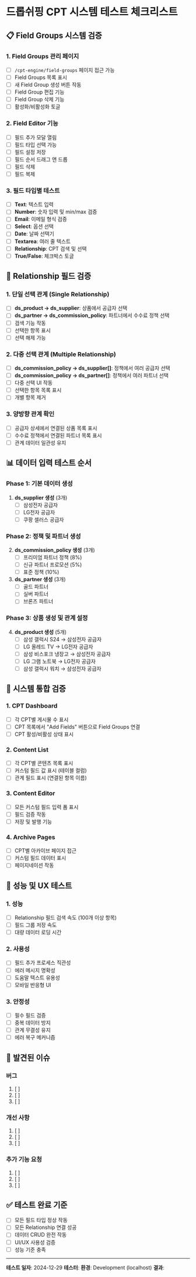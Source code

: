 # 드롭쉬핑 CPT 시스템 테스트 체크리스트

## 📋 Field Groups 시스템 검증

### 1. Field Groups 관리 페이지
- [ ] `/cpt-engine/field-groups` 페이지 접근 가능
- [ ] Field Groups 목록 표시
- [ ] 새 Field Group 생성 버튼 작동
- [ ] Field Group 편집 기능
- [ ] Field Group 삭제 기능
- [ ] 활성화/비활성화 토글

### 2. Field Editor 기능
- [ ] 필드 추가 모달 열림
- [ ] 필드 타입 선택 가능
- [ ] 필드 설정 저장
- [ ] 필드 순서 드래그 앤 드롭
- [ ] 필드 삭제
- [ ] 필드 복제

### 3. 필드 타입별 테스트
- [ ] **Text**: 텍스트 입력
- [ ] **Number**: 숫자 입력 및 min/max 검증
- [ ] **Email**: 이메일 형식 검증
- [ ] **Select**: 옵션 선택
- [ ] **Date**: 날짜 선택기
- [ ] **Textarea**: 여러 줄 텍스트
- [ ] **Relationship**: CPT 검색 및 선택
- [ ] **True/False**: 체크박스 토글

## 🔗 Relationship 필드 검증

### 1. 단일 선택 관계 (Single Relationship)
- [ ] **ds_product → ds_supplier**: 상품에서 공급자 선택
- [ ] **ds_partner → ds_commission_policy**: 파트너에서 수수료 정책 선택
- [ ] 검색 기능 작동
- [ ] 선택한 항목 표시
- [ ] 선택 해제 가능

### 2. 다중 선택 관계 (Multiple Relationship)
- [ ] **ds_commission_policy → ds_supplier[]**: 정책에서 여러 공급자 선택
- [ ] **ds_commission_policy → ds_partner[]**: 정책에서 여러 파트너 선택
- [ ] 다중 선택 UI 작동
- [ ] 선택한 항목 목록 표시
- [ ] 개별 항목 제거

### 3. 양방향 관계 확인
- [ ] 공급자 상세에서 연결된 상품 목록 표시
- [ ] 수수료 정책에서 연결된 파트너 목록 표시
- [ ] 관계 데이터 일관성 유지

## 📊 데이터 입력 테스트 순서

### Phase 1: 기본 데이터 생성
1. **ds_supplier 생성** (3개)
   - [ ] 삼성전자 공급자
   - [ ] LG전자 공급자
   - [ ] 쿠팡 셀러스 공급자

### Phase 2: 정책 및 파트너 생성
2. **ds_commission_policy 생성** (3개)
   - [ ] 프리미엄 파트너 정책 (8%)
   - [ ] 신규 파트너 프로모션 (5%)
   - [ ] 표준 정책 (10%)

3. **ds_partner 생성** (3개)
   - [ ] 골드 파트너
   - [ ] 실버 파트너
   - [ ] 브론즈 파트너

### Phase 3: 상품 생성 및 관계 설정
4. **ds_product 생성** (5개)
   - [ ] 삼성 갤럭시 S24 → 삼성전자 공급자
   - [ ] LG 올레드 TV → LG전자 공급자
   - [ ] 삼성 비스포크 냉장고 → 삼성전자 공급자
   - [ ] LG 그램 노트북 → LG전자 공급자
   - [ ] 삼성 갤럭시 워치 → 삼성전자 공급자

## 🎯 시스템 통합 검증

### 1. CPT Dashboard
- [ ] 각 CPT별 게시물 수 표시
- [ ] CPT 목록에서 "Add Fields" 버튼으로 Field Groups 연결
- [ ] CPT 활성/비활성 상태 표시

### 2. Content List
- [ ] 각 CPT별 콘텐츠 목록 표시
- [ ] 커스텀 필드 값 표시 (테이블 컬럼)
- [ ] 관계 필드 표시 (연결된 항목 이름)

### 3. Content Editor
- [ ] 모든 커스텀 필드 입력 폼 표시
- [ ] 필드 검증 작동
- [ ] 저장 및 발행 기능

### 4. Archive Pages
- [ ] CPT별 아카이브 페이지 접근
- [ ] 커스텀 필드 데이터 표시
- [ ] 페이지네이션 작동

## 🧪 성능 및 UX 테스트

### 1. 성능
- [ ] Relationship 필드 검색 속도 (100개 이상 항목)
- [ ] 필드 그룹 저장 속도
- [ ] 대량 데이터 로딩 시간

### 2. 사용성
- [ ] 필드 추가 프로세스 직관성
- [ ] 에러 메시지 명확성
- [ ] 도움말 텍스트 유용성
- [ ] 모바일 반응형 UI

### 3. 안정성
- [ ] 필수 필드 검증
- [ ] 중복 데이터 방지
- [ ] 관계 무결성 유지
- [ ] 에러 복구 메커니즘

## 📝 발견된 이슈

### 버그
1. [ ] 
2. [ ] 
3. [ ] 

### 개선 사항
1. [ ] 
2. [ ] 
3. [ ] 

### 추가 기능 요청
1. [ ] 
2. [ ] 
3. [ ] 

## ✅ 테스트 완료 기준

- [ ] 모든 필드 타입 정상 작동
- [ ] 모든 Relationship 연결 성공
- [ ] 데이터 CRUD 완전 작동
- [ ] UI/UX 사용성 검증
- [ ] 성능 기준 충족

---

**테스트 일자**: 2024-12-29
**테스터**: 
**환경**: Development (localhost)
**결과**: 
